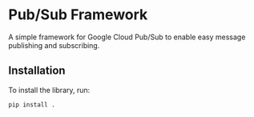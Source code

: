 # Pub/Sub Framework

A simple framework for Google Cloud Pub/Sub to enable easy message publishing and subscribing.

## Installation

To install the library, run:

```bash
pip install .
